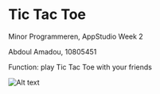 # Tic Tac Toe


Minor Programmeren, AppStudio Week 2

Abdoul Amadou, 10805451


Function: play Tic Tac Toe with your friends


![Alt text](https://github.com/abdoul9/Screenshots/blob/master/2018-02-1716.25.36.png)

